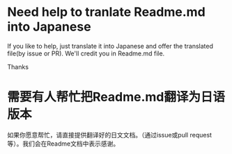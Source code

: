# Need help to tranlate Readme.md into Japanese

If you like to help, just translate it into Japanese and offer the translated file(by issue or PR). We'll credit you in Readme.md file.  

Thanks  

# 需要有人帮忙把Readme.md翻译为日语版本

如果你愿意帮忙，请直接提供翻译好的日文文档。（通过issue或pull request等）。我们会在Readme文档中表示感谢。